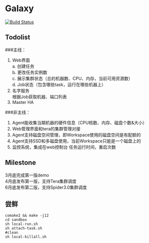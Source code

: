 # Galaxy

[![Build Status](https://travis-ci.org/bluebore/galaxy.svg?branch=master)](https://travis-ci.org/bluebore/galaxy)

## Todolist
###主线：
1. Web界面  
   a. 创建任务  
   b. 更改任务实例数  
   c. 展示集群状态（总的机器数、CPU、内存，当前可用资源数）  
   d. Job状态（包含哪些task，运行在哪些机器上）  
2. 名字服务  
   根据Job获取机器、端口列表  
3. Master HA

###非主线：
1. Agent能收集当期机器的硬件信息（CPU核数、内存、磁盘个数&大小）
2. Web管理界面和tera的集群管理对接
3. Agent支持磁盘空间管理，即Workspace使用的磁盘空间是有配额的
4. Agent支持SSD和多磁盘使用，当前Workspace只能是一个磁盘上的
5. 监控系统，集成在web控制台
   任务运行时间，重启次数

## Milestone
3月底完成第一版demo  
4月底发布第一版，支持Tera集群调度  
6月底发布第二版，支持Spider3.0集群调度  

## 尝鲜
```
comake2 && make -j12
cd sandbox
sh local-run.sh
sh attach-task.sh
#clean
sh local-killall.sh
```
